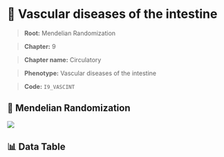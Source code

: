 # 🧪 Vascular diseases of the intestine

> **Root:** Mendelian Randomization

> **Chapter:** 9  

> **Chapter name:** Circulatory

> **Phenotype:** Vascular diseases of the intestine  

> **Code:** `I9_VASCINT`

## 🧬 Mendelian Randomization  

<img src="/MR/Figures/Forward/I9_VASCINT.png"/>

## 📊 Data Table

<CsvTableMRF src="/MR/Data/Forward/I9_VASCINT.csv"/>
